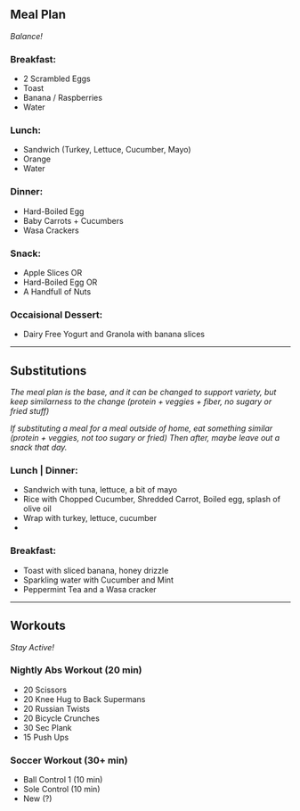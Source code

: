 ## Meal Plan

*Balance!*

### Breakfast:
- 2 Scrambled Eggs
- Toast
- Banana / Raspberries
- Water

### Lunch:
- Sandwich (Turkey, Lettuce, Cucumber, Mayo)
- Orange
- Water

### Dinner:
- Hard-Boiled Egg
- Baby Carrots + Cucumbers
- Wasa Crackers

### Snack:
- Apple Slices OR
- Hard-Boiled Egg OR
- A Handfull of Nuts

### Occaisional Dessert:
- Dairy Free Yogurt and Granola with banana slices


----

## Substitutions

*The meal plan is the base, and it can be changed to support variety, but keep similarness to the change (protein + veggies + fiber, no sugary or fried stuff)*


*If substituting a meal for a meal outside of home, eat something similar (protein + veggies, not too sugary or fried)   Then after, maybe leave out a snack that day.*

### Lunch | Dinner:
- Sandwich with tuna, lettuce, a bit of mayo
- Rice with Chopped Cucumber, Shredded Carrot, Boiled egg, splash of olive oil
- Wrap with turkey, lettuce, cucumber
- 
### Breakfast:
- Toast with sliced banana, honey drizzle
- Sparkling water with Cucumber and Mint
- Peppermint Tea and a Wasa cracker

----

## Workouts

*Stay Active!*

### Nightly Abs Workout (20 min)
- 20 Scissors
- 20 Knee Hug to Back Supermans
- 20 Russian Twists
- 20 Bicycle Crunches
- 30 Sec Plank
- 15 Push Ups

### Soccer Workout (30+ min)
- Ball Control 1 (10 min)
- Sole Control (10 min)
- New (?)






